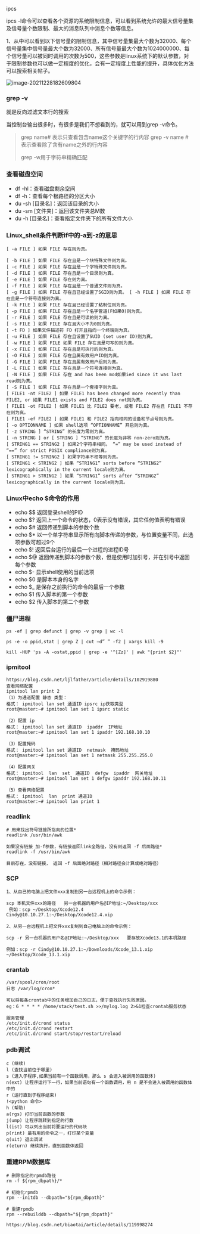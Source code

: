 ipcs 

ipcs -l命令可以查看各个资源的系统限制信息，可以看到系统允许的最大信号量集及信号量个数限制、最大的消息队列中消息个数等信息。

1、从中可以看到以下信号量的限制信息，其中信号量集最大个数为32000、每个信号量集中信号量最大个数为32000、所有信号量最大个数为1024000000、每个信号量可以被同时调用的次数为500，这些参数是linux系统下的默认参数，对于限制参数也可以做一定程度的优化，会有一定程度上性能的提升，具体优化方法可以搜索相关帖子。

![image-20211228182609804](C:\Users\c30021057\AppData\Roaming\Typora\typora-user-images\image-20211228182609804.png)

### grep -v

就是反向过滤文本行的搜索

当控制台输出很多时，有很多是我们不想看到的，就可以用到grep -v命令。

> grep name# 表示只查看包含name这个关键字的行内容
> grep -v name # 表示查看除了含有name之外的行内容
>
> grep -w用于字符串精确匹配



### 查看磁盘空间

- df -hl：查看磁盘剩余空间
- df -h：查看每个根路径的分区大小
- du -sh [目录名]：返回该目录的大小
- du -sm [文件夹]：返回该文件夹总M数
- du -h [目录名]：查看指定文件夹下的所有文件大小

### Linux_shell条件判断if中的-a到-z的意思

```
[ -a FILE ] 如果 FILE 存在则为真。

[ -b FILE ] 如果 FILE 存在且是一个块特殊文件则为真。 
[ -c FILE ] 如果 FILE 存在且是一个字特殊文件则为真。 
[ -d FILE ] 如果 FILE 存在且是一个目录则为真。 
[ -e FILE ] 如果 FILE 存在则为真。 
[ -f FILE ] 如果 FILE 存在且是一个普通文件则为真。 
[ -g FILE ] 如果 FILE 存在且已经设置了SGID则为真。 [ -h FILE ] 如果 FILE 存在且是一个符号连接则为真。 
[ -k FILE ] 如果 FILE 存在且已经设置了粘制位则为真。 
[ -p FILE ] 如果 FILE 存在且是一个名字管道(F如果O)则为真。 
[ -r FILE ] 如果 FILE 存在且是可读的则为真。 
[ -s FILE ] 如果 FILE 存在且大小不为0则为真。 
[ -t FD ] 如果文件描述符 FD 打开且指向一个终端则为真。 
[ -u FILE ] 如果 FILE 存在且设置了SUID (set user ID)则为真。 
[ -w FILE ] 如果 FILE 如果 FILE 存在且是可写的则为真。 
[ -x FILE ] 如果 FILE 存在且是可执行的则为真。 
[ -O FILE ] 如果 FILE 存在且属有效用户ID则为真。 
[ -G FILE ] 如果 FILE 存在且属有效用户组则为真。 
[ -L FILE ] 如果 FILE 存在且是一个符号连接则为真。 
[ -N FILE ] 如果 FILE 存在 and has been mod如果ied since it was last read则为真。 
[ -S FILE ] 如果 FILE 存在且是一个套接字则为真。 
[ FILE1 -nt FILE2 ] 如果 FILE1 has been changed more recently than FILE2, or 如果 FILE1 exists and FILE2 does not则为真。 
[ FILE1 -ot FILE2 ] 如果 FILE1 比 FILE2 要老, 或者 FILE2 存在且 FILE1 不存在则为真。 
[ FILE1 -ef FILE2 ] 如果 FILE1 和 FILE2 指向相同的设备和节点号则为真。 
[ -o OPTIONNAME ] 如果 shell选项 “OPTIONNAME” 开启则为真。 
[ -z STRING ] “STRING” 的长度为零则为真。 
[ -n STRING ] or [ STRING ] “STRING” 的长度为非零 non-zero则为真。 
[ STRING1 == STRING2 ] 如果2个字符串相同。 “=” may be used instead of “==” for strict POSIX compliance则为真。 
[ STRING1 != STRING2 ] 如果字符串不相等则为真。 
[ STRING1 < STRING2 ] 如果 “STRING1” sorts before “STRING2” lexicographically in the current locale则为真。 
[ STRING1 > STRING2 ] 如果 “STRING1” sorts after “STRING2” lexicographically in the current locale则为真。
```



### **Linux中echo $命令的作用**

- echo $$ 返回登录shell的PID
- echo $? 返回上一个命令的状态，0表示没有错误，其它任何值表明有错误
- echo $# 返回传递到脚本的参数个数
- echo $* 以一个单字符串显示所有向脚本传递的参数，与位置变量不同，此选项参数可超过9个
- echo $! 返回后台运行的最后一个进程的进程ID号
- echo $@ 返回传递到脚本的参数个数，但是使用时加引号，并在引号中返回每个参数
- echo $- 显示shell使用的当前选项
- echo $0 是脚本本身的名字
- echo $_ 是保存之前执行的命令的最后一个参数
- echo $1 传入脚本的第一个参数
- echo $2 传入脚本的第二个参数



### 僵尸进程

```
ps -ef | grep defunct | grep -v grep | wc -l

ps -e -o ppid,stat | grep Z | cut –d” ” -f2 | xargs kill -9

kill -HUP 'ps -A -ostat,ppid | grep -e '^[Zz]' | awk "{print $2}"'
```



### ipmitool

```
https://blog.csdn.net/ljlfather/article/details/102919880
查看网络配置
ipmitool lan print 2
（1）为通道配置 静态 类型：
格式： ipmitool lan set 通道ID ipsrc ip获取类型
root@master:~# ipmitool lan set 1 ipsrc static

（2）配置 ip
格式： ipmitool lan set 通道ID  ipaddr  IP地址
root@master:~# ipmitool lan set 1 ipaddr 192.168.10.10

（3）配置掩码
格式： ipmitool lan set 通道ID  netmask  掩码地址
root@master:~# ipmitool lan set 1 netmask 255.255.255.0

（4）配置网关
格式： ipmitool  lan  set  通道ID  defgw  ipaddr  网关地址
root@master:~# ipmitool lan set 1 defgw ipaddr 192.168.10.11

（5）查看网络配置
格式： ipmitool  lan  print 通道ID
root@master:~# ipmitool lan print 1
```



### readlink

```
# 用来找出符号链接所指向的位置*
readlink /usr/bin/awk

如果没有链接 加-f参数，有链接返回link全路径，没有则返回 -f 后面路径*
readlink -f /usr/bin/awk

目前存在，没有链接， 返回 -f 后面绝对路径（相对路径会计算成绝对路径）

```



### SCP

```
1、从自己的电脑上把文件xxx复制到另一台远程机上的命令示例：

scp 本机文件xxx的路径   另一台机器的用户名@IP地址:~/Desktop/xxx
 例如：scp ~/Desktop/Xcode12.4   Cindy@10.10.27.1:~/Desktop/Xcode12.4.xip

2、从另一台远程机上把文件xxx复制到自己电脑上的命令示例：

scp -r 另一台机器的用户名@IP地址:~/Desktop/xxx   要存放Xcode13.1的本机路径

例如：scp -r Cindy@10.10.27.1:~/Downloads/Xcode_13.1.xip ~/Desktop/Xcode_13.1.xip
```





### crantab

```
/var/spool/cron/root
日志 /var/log/cron*

可以将每条crontab中的任务增加自己的日志，便于查找执行失败原因。
eg：6 * * * * /home/stack/test.sh >>/mylog.log 2>&1检查crontab服务状态

服务管理
/etc/init.d/crond status
/etc/init.d/crond restart
/etc/init.d/crond start/stop/restart/reload
```



### pdb调试

```
c (继续)
l (查找当前位于哪里)
s (进入子程序,如果当前有一个函数调用，那么 s 会进入被调用的函数体)
n(ext) 让程序运行下一行，如果当前语句有一个函数调用，用 n 是不会进入被调用的函数体中的
r (运行直到子程序结束)
!<python 命令>
h (帮助)
a(rgs) 打印当前函数的参数
j(ump) 让程序跳转到指定的行数
l(ist) 可以列出当前将要运行的代码块
p(rint) 最有用的命令之一，打印某个变量
q(uit) 退出调试
r(eturn) 继续执行，直到函数体返回
```





### 重建RPM数据库

```
# 删除指定的rpmdb路径
rm -f ${rpm_dbpath}/*

# 初始化rpmdb
rpm --initdb --dbpath="${rpm_dbpath}"
    
# 重建rpmdb
rpm --rebuilddb --dbpath="${rpm_dbpath}"

https://blog.csdn.net/biaotai/article/details/119998274
```





